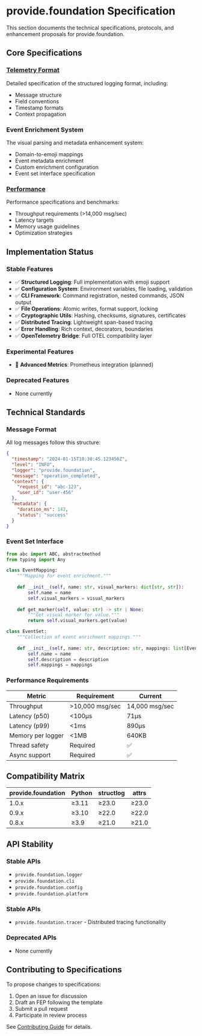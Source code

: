 # provide.foundation Specification

This section documents the technical specifications, protocols, and enhancement proposals for provide.foundation.

## Core Specifications

### [Telemetry Format](telemetry-format.md)
Detailed specification of the structured logging format, including:
- Message structure
- Field conventions
- Timestamp formats
- Context propagation

### Event Enrichment System
The visual parsing and metadata enhancement system:
- Domain-to-emoji mappings
- Event metadata enrichment
- Custom enrichment configuration
- Event set interface specification

### [Performance](performance.md)
Performance specifications and benchmarks:
- Throughput requirements (>14,000 msg/sec)
- Latency targets
- Memory usage guidelines
- Optimization strategies

## Implementation Status

### Stable Features
- ✅ **Structured Logging**: Full implementation with emoji support
- ✅ **Configuration System**: Environment variables, file loading, validation
- ✅ **CLI Framework**: Command registration, nested commands, JSON output
- ✅ **File Operations**: Atomic writes, format support, locking
- ✅ **Cryptographic Utils**: Hashing, checksums, signatures, certificates
- ✅ **Distributed Tracing**: Lightweight span-based tracing
- ✅ **Error Handling**: Rich context, decorators, boundaries
- ✅ **OpenTelemetry Bridge**: Full OTEL compatibility layer

### Experimental Features
- 🧪 **Advanced Metrics**: Prometheus integration (planned)

### Deprecated Features
- None currently

## Technical Standards

### Message Format

All log messages follow this structure:

```json
{
  "timestamp": "2024-01-15T10:30:45.123456Z",
  "level": "INFO",
  "logger": "provide.foundation",
  "message": "operation_completed",
  "context": {
    "request_id": "abc-123",
    "user_id": "user-456"
  },
  "metadata": {
    "duration_ms": 142,
    "status": "success"
  }
}
```

### Event Set Interface

```python
from abc import ABC, abstractmethod
from typing import Any

class EventMapping:
    """Mapping for event enrichment."""
    
    def __init__(self, name: str, visual_markers: dict[str, str]):
        self.name = name
        self.visual_markers = visual_markers
    
    def get_marker(self, value: str) -> str | None:
        """Get visual marker for value."""
        return self.visual_markers.get(value)

class EventSet:
    """Collection of event enrichment mappings."""
    
    def __init__(self, name: str, description: str, mappings: list[EventMapping]):
        self.name = name
        self.description = description
        self.mappings = mappings
```

### Performance Requirements

| Metric | Requirement | Current |
|--------|------------|---------|
| Throughput | >10,000 msg/sec | 14,000 msg/sec |
| Latency (p50) | <100μs | 71μs |
| Latency (p99) | <1ms | 890μs |
| Memory per logger | <1MB | 640KB |
| Thread safety | Required | ✅ |
| Async support | Required | ✅ |

## Compatibility Matrix

| provide.foundation | Python | structlog | attrs |
|-------------------|---------|-----------|--------|
| 1.0.x | ≥3.11 | ≥23.0 | ≥23.0 |
| 0.9.x | ≥3.10 | ≥22.0 | ≥22.0 |
| 0.8.x | ≥3.9 | ≥21.0 | ≥21.0 |

## API Stability

### Stable APIs
- `provide.foundation.logger`
- `provide.foundation.cli`
- `provide.foundation.config`
- `provide.foundation.platform`

### Stable APIs
- `provide.foundation.tracer` - Distributed tracing functionality

### Deprecated APIs
- None currently

## Contributing to Specifications

To propose changes to specifications:

1. Open an issue for discussion
2. Draft an FEP following the template
3. Submit a pull request
4. Participate in review process

See [Contributing Guide](../development/contributing.md) for details.